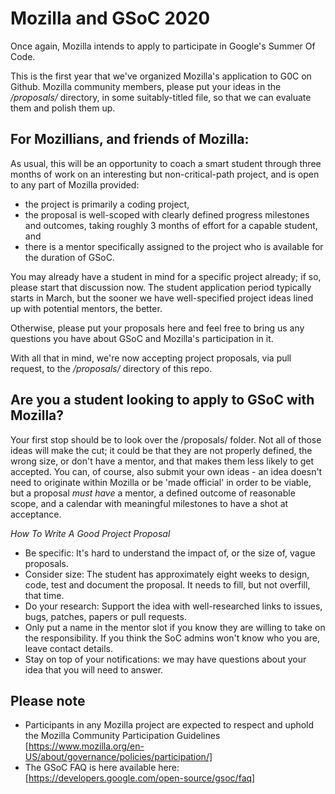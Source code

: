 # Mozilla and GSoC 2020

Once again, Mozilla intends to apply to participate in Google's Summer Of Code.

This is the first year that we've organized Mozilla's application to G0C on Github. Mozilla community members, please put your ideas in the */proposals/* directory, in some suitably-titled file, so that we can evaluate them and polish them up.

## For Mozillians, and friends of Mozilla:

As usual, this will be an opportunity to coach a smart student through three months of work on an interesting but non-critical-path project, and is open to any part of Mozilla provided: 

* the project is primarily a coding project, 
* the proposal is well-scoped with clearly defined progress milestones and outcomes, taking roughly 3 months of effort for a capable student, and 
* there is a mentor specifically assigned to the project who is available for the duration of GSoC.

You may already have a student in mind for a specific project already; if so, please start that discussion now. The student application period typically starts in March, but the sooner we have well-specified project ideas lined up with potential mentors, the better. 

Otherwise, please put your proposals here and feel free to bring us any questions you have about GSoC and Mozilla's participation in it.

With all that in mind, we're now accepting project proposals, via pull request, to the */proposals/* directory of this repo.

## Are you a student looking to apply to GSoC with Mozilla? 

Your first stop should be to look over the /proposals/ folder. Not all of those ideas will make the cut; it could be that they are not properly defined, the wrong size, or don't have a mentor, and that makes them less likely to get accepted. You can, of course, also submit your own ideas - an idea doesn't need to originate within Mozilla or be 'made official' in order to be viable, but a proposal *must have* a mentor, a defined outcome of reasonable scope, and a calendar with meaningful milestones to have a shot at acceptance.

*How To Write A Good Project Proposal*

* Be specific: It's hard to understand the impact of, or the size of, vague proposals.
* Consider size: The student has approximately eight weeks to design, code, test and document the proposal. It needs to fill, but not overfill, that time.
* Do your research: Support the idea with well-researched links to issues, bugs, patches, papers or pull requests.
* Only put a name in the mentor slot if you know they are willing to take on the responsibility. If you think the SoC admins won't know who you are, leave contact details.
* Stay on top of your notifications: we may have questions about your idea that you will need to answer.

## Please note

* Participants in any Mozilla project are expected to respect and uphold the Mozilla Community Participation Guidelines [https://www.mozilla.org/en-US/about/governance/policies/participation/]
* The GSoC FAQ is here available here: [https://developers.google.com/open-source/gsoc/faq]
